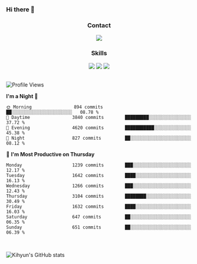 ### Hi there 👋

<!--
**Key5771/Key5771** is a ✨ _special_ ✨ repository because its `README.md` (this file) appears on your GitHub profile.

Here are some ideas to get you started:

- 🔭 I’m currently working on ...
- 🌱 I’m currently learning ...
- 👯 I’m looking to collaborate on ...
- 🤔 I’m looking for help with ...
- 💬 Ask me about ...
- 📫 How to reach me: ...
- 😄 Pronouns: ...
- ⚡ Fun fact: ...
-->

<h3 align="center">Contact</h3>
<div align="center">
  <a href="mailto:ksj57715@gmail.com"><img src="https://img.shields.io/badge/Gmail-D14836?style=for-the-badge&logo=gmail&logoColor=white"/></a>
</div>

<h3 align="center">Skills</h3>
<div align="center">
  <img src="https://img.shields.io/badge/iOS-000000?style=for-the-badge&logo=ios&logoColor=white"/>
  <img src="https://img.shields.io/badge/Swift-FA7343?style=for-the-badge&logo=swift&logoColor=white"/>
  <img src="https://img.shields.io/badge/Xcode-007ACC?style=for-the-badge&logo=Xcode&logoColor=white"/>
</div>

<br>

<!--START_SECTION:waka-->
![Profile Views](http://img.shields.io/badge/Profile%20Views-0-blue)

**I'm a Night 🦉** 

```text
🌞 Morning                894 commits         ██░░░░░░░░░░░░░░░░░░░░░░░   08.78 % 
🌆 Daytime                3840 commits        █████████░░░░░░░░░░░░░░░░   37.72 % 
🌃 Evening                4620 commits        ███████████░░░░░░░░░░░░░░   45.38 % 
🌙 Night                  827 commits         ██░░░░░░░░░░░░░░░░░░░░░░░   08.12 % 
```
📅 **I'm Most Productive on Thursday** 

```text
Monday                   1239 commits        ███░░░░░░░░░░░░░░░░░░░░░░   12.17 % 
Tuesday                  1642 commits        ████░░░░░░░░░░░░░░░░░░░░░   16.13 % 
Wednesday                1266 commits        ███░░░░░░░░░░░░░░░░░░░░░░   12.43 % 
Thursday                 3104 commits        ████████░░░░░░░░░░░░░░░░░   30.49 % 
Friday                   1632 commits        ████░░░░░░░░░░░░░░░░░░░░░   16.03 % 
Saturday                 647 commits         ██░░░░░░░░░░░░░░░░░░░░░░░   06.35 % 
Sunday                   651 commits         ██░░░░░░░░░░░░░░░░░░░░░░░   06.39 % 
```



<!--END_SECTION:waka-->

<br>


![Kihyun's GitHub stats](https://github-readme-stats.vercel.app/api?username=key5771&show_icons=true&theme=radical)
